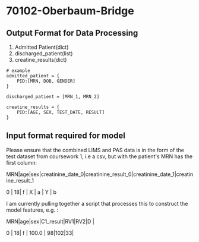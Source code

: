 # 70102-Oberbaum-Bridge

## Output Format for Data Processing
1. Admitted Patient(dict)
2. discharged_patient(list)
3. creatine_results(dict)
```
# example
admitted_patient = {
    PID:[MRN, DOB, GENDER]
}

discharged_patient = [MRN_1, MRN_2]

creatine_results = {
    PID:[AGE, SEX, TEST_DATE, RESULT]
}
```

## Input format required for model

Please ensure that the combined LIMS and PAS data is in the form of the test dataset from coursework 1, i.e a csv, but with the patient's MRN has the first column:

MRN|age|sex|creatinine_date_0|creatinine_result_0|creatinine_date_1|creatinine_result_1

0  | 18| f |       X         |        a          |       Y         |       b

I am currently pulling together a script that processes this to construct the model features, e.g. :

MRN|age|sex|C1_result|RV1|RV2|D |

0  | 18| f |   100.0 | 98|102|33|